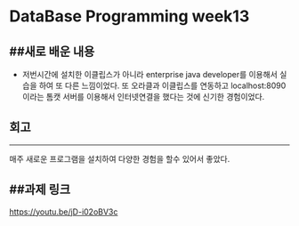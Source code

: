 DataBase Programming week13
============================
##새로 배운 내용
-----------------------------
 - 저번시간에 설치한 이클립스가 아니라 enterprise java developer를 이용해서 실습을 하여 또 다른 느낌이었다.
또 오라클과 이클립스를 연동하고 localhost:8090이라는 톰캣 서버를 이용해서
인터넷연결을 했다는 것에 신기한 경험이었다.

## 회고
-----------------------------
매주 새로운 프로그램을 설치하여 다양한 경험을 할수 있어서 좋았다.

##과제 링크
-------------------------------
https://youtu.be/jD-i02oBV3c
